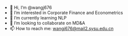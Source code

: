 - 👋 Hi, I’m @wangj676
- 👀 I’m interested in Corporate Finance and Econometrics
- 🌱 I’m currently learning NLP
- 💞️ I’m looking to collaborate on MD&A
- 📫 How to reach me: wangj676@mail2.sysu.edu.cn
